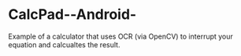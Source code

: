CalcPad--Android-
=================

Example of a calculator that uses OCR (via OpenCV) to interrupt your equation and calcualtes the result.
